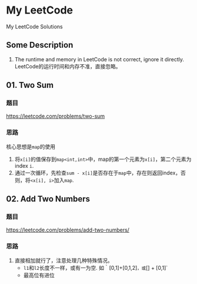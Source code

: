 # My LeetCode
My LeetCode Solutions


## Some Description
1. The runtime and memory in LeetCode is not correct, ignore it directly. LeetCode的运行时间和内存不准，直接忽略。



## 01. Two Sum
### 题目
https://leetcode.com/problems/two-sum
### 思路
核心思想是`map`的使用
1. 将`x[i]`的值保存到`map<int,int>`中，map的第一个元素为`x[i]`，第二个元素为index `i`.
1. 通过一次循环，先检查`sum - x[i]`是否存在于`map`中，存在则返回index，否则，将`<x[i], i>`加入`map`.

## 02. Add Two Numbers
### 题目
https://leetcode.com/problems/add-two-numbers/
### 思路
1. 直接相加就行了，注意处理几种特殊情况。
    - `l1`和`l2`长度不一样，或有一为空. 如｀[0,1]+[0,1,2]`，或`[] + [0,1]`
    - 最高位有进位